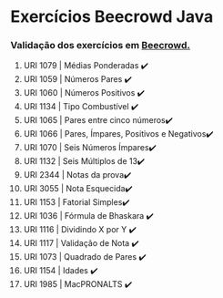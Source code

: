# Exercícios Beecrowd Java

### Validação dos exercícios em [Beecrowd.](https://www.beecrowd.com.br/judge/pt/problems/index/1)

<ol>
<li> URI 1079 | Médias Ponderadas ✔️ </li>
<li> URI 1059 | Números Pares ✔️ </li> 
<li> URI 1060 | Números Positivos ✔️ </li> 
<li> URI 1134 | Tipo Combustível ✔️ </li> 
<li> URI 1065 | Pares entre cinco números✔️ </li>
<li> URI 1066 | Pares, Ímpares, Positivos e Negativos✔️ </li>
<li> URI 1070 | Seis Números Ímpares✔️ </li>
<li> URI 1132 | Seis Múltiplos de 13✔️ </li>
<li> URI 2344 | Notas da prova✔️ </li>
<li> URI 3055 | Nota Esquecida✔️ </li>
<li> URI 1153 | Fatorial Simples✔️ </li>
<li> URI 1036 | Fórmula de Bhaskara ✔️ </li>
<li> URI 1116 | Dividindo X por Y ✔️ </li>
<li> URI 1117 | Validação de Nota ✔️ </li>
<li> URI 1073 | Quadrado de Pares ✔️ </li>
<li> URI 1154 | Idades ✔️ </li>
<li> URI 1985 | MacPRONALTS ✔️ </li>

</ol>

